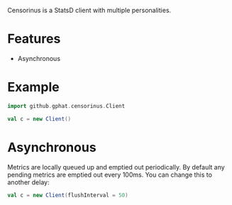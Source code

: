 Censorinus is a StatsD client with multiple personalities.

# Features

* Asynchronous

# Example

```scala
import github.gphat.censorinus.Client

val c = new Client()
```

# Asynchronous

Metrics are locally queued up and emptied out periodically. By default any
pending metrics are emptied out every 100ms. You can change this to another
delay:

```scala
val c = new Client(flushInterval = 50)
```
